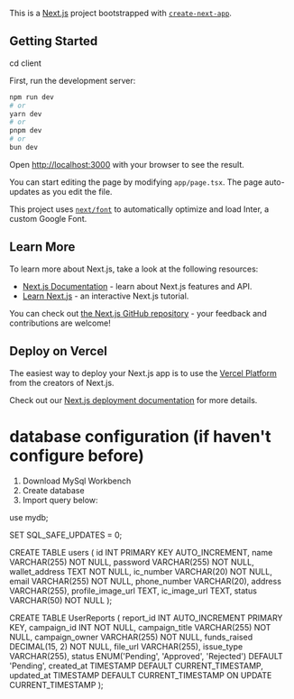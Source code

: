 This is a [Next.js](https://nextjs.org/) project bootstrapped with [`create-next-app`](https://github.com/vercel/next.js/tree/canary/packages/create-next-app).

## Getting Started

cd client

First, run the development server:

```bash
npm run dev
# or
yarn dev
# or
pnpm dev
# or
bun dev
```

Open [http://localhost:3000](http://localhost:3000) with your browser to see the result.

You can start editing the page by modifying `app/page.tsx`. The page auto-updates as you edit the file.

This project uses [`next/font`](https://nextjs.org/docs/basic-features/font-optimization) to automatically optimize and load Inter, a custom Google Font.

## Learn More

To learn more about Next.js, take a look at the following resources:

- [Next.js Documentation](https://nextjs.org/docs) - learn about Next.js features and API.
- [Learn Next.js](https://nextjs.org/learn) - an interactive Next.js tutorial.

You can check out [the Next.js GitHub repository](https://github.com/vercel/next.js/) - your feedback and contributions are welcome!

## Deploy on Vercel

The easiest way to deploy your Next.js app is to use the [Vercel Platform](https://vercel.com/new?utm_medium=default-template&filter=next.js&utm_source=create-next-app&utm_campaign=create-next-app-readme) from the creators of Next.js.

Check out our [Next.js deployment documentation](https://nextjs.org/docs/deployment) for more details.

# database configuration (if haven't configure before)

1. Download MySql Workbench
2. Create database
3. Import query below:

use mydb;

SET SQL_SAFE_UPDATES = 0;

CREATE TABLE users (
    id INT PRIMARY KEY AUTO_INCREMENT,
    name VARCHAR(255) NOT NULL,
    password VARCHAR(255) NOT NULL,
    wallet_address TEXT NOT NULL,
    ic_number VARCHAR(20) NOT NULL,
    email VARCHAR(255) NOT NULL,
    phone_number VARCHAR(20),
    address VARCHAR(255),
    profile_image_url TEXT, 
    ic_image_url TEXT,
    status VARCHAR(50) NOT NULL
);

CREATE TABLE UserReports (
  report_id INT AUTO_INCREMENT PRIMARY KEY,
  campaign_id INT NOT NULL,
  campaign_title VARCHAR(255) NOT NULL,
  campaign_owner VARCHAR(255) NOT NULL,
  funds_raised DECIMAL(15, 2) NOT NULL,
  file_url VARCHAR(255),
  issue_type VARCHAR(255),
  status ENUM('Pending', 'Approved', 'Rejected') DEFAULT 'Pending',
  created_at TIMESTAMP DEFAULT CURRENT_TIMESTAMP,
  updated_at TIMESTAMP DEFAULT CURRENT_TIMESTAMP ON UPDATE CURRENT_TIMESTAMP
);